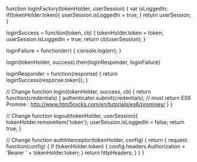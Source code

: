 function loginFactory(tokenHolder, userSession) {
  var isLoggedIn;
  if(tokenHolder.token){
    userSession.isLoggedIn = true;
  }
  return userSession;
}


loginSuccess = function(token, cb) {
  tokenHolder.token = token;
  userSession.isLoggedIn = true;
  return cb(userSession);
}

loginFailure = function(err) {
  console.log(err);
}

login(tokenHolder, success).then(loginResponder, loginFailure)

loginResponder = function(response) {
  return loginSuccess(response.token));
}

// Change
function login(tokenHolder, success, cb) {
  return function(credentials) {
    authenticator.submit(credentials); // must return ES6 Promise : http://www.html5rocks.com/en/tutorials/es6/promises/
  } 
}

// Change
function logout(tokenHolder, userSession){
  tokenHolder.removeItem('token');
  userSession.isLoggedIn = false; 
  return true;
}

// Change
function authInterceptor(tokenHolder, config) {
  return {
    request: function(config) {
      if (tokenHolder.token) {
        config.headers.Authorization = 'Bearer ' + tokenHolder.token; 
      } 
      return httpHeaders;
    }
  } 
}